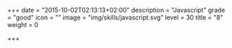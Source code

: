 +++
date = "2015-10-02T02:13:13+02:00"
description = "Javascript"
grade = "good"
icon = ""
image = "img/skills/javascript.svg"
level = 30
title = "8"
weight = 0

+++

